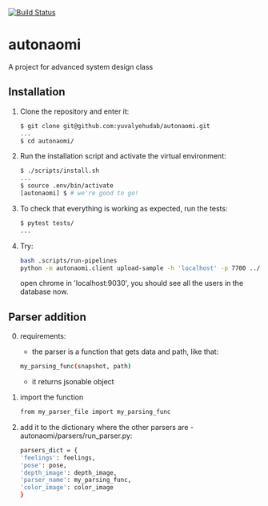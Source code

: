 [![Build Status](https://travis-ci.com/yuvalyehudab/autonaomi.svg?branch=master)](https://travis-ci.com/yuvalyehudab/autonaomi)


# autonaomi
A project for advanced system design class

## Installation

1. Clone the repository and enter it:

    ```sh
    $ git clone git@github.com:yuvalyehudab/autonaomi.git
    ...
    $ cd autonaomi/
    ```

2. Run the installation script and activate the virtual environment:

    ```sh
    $ ./scripts/install.sh
    ...
    $ source .env/bin/activate
    [autonaomi] $ # we're good to go!
    ```

3. To check that everything is working as expected, run the tests:


    ```sh
    $ pytest tests/
    ...
    ```

4. Try:

    ```sh
    bash .scripts/run-pipelines
    python -m autonaomi.client upload-sample -h 'localhost' -p 7700 ../Downloads/sample.mind.gz
    ```

    open chrome in 'localhost:9030', you should see all the users in the database now.

## Parser addition

0. requirements:
    - the parser is a function that gets data and path, like that:

    ```sh
    my_parsing_func(snapshot, path)
    ```
    - it returns jsonable object

1. import the function

    ```sh
    from my_parser_file import my_parsing_func
    ```
2. add it to the dictionary where the other parsers are - autonaomi/parsers/run_parser.py:

    ```sh
    parsers_dict = {
    'feelings': feelings,
    'pose': pose,
    'depth_image': depth_image,
    'parser_name': my_parsing_func,
    'color_image': color_image
    }
    ```
